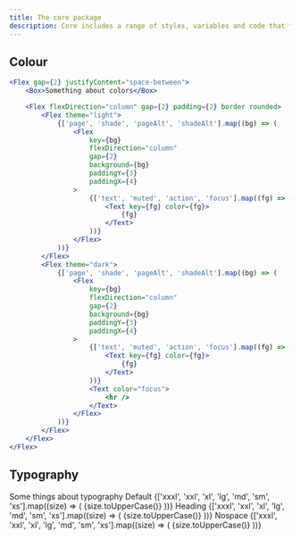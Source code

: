 ```yaml
---
title: The core package
description: Core includes a range of styles, variables and code that form the foundation of how the Design System works, including colour, typography and spacing.
---
```


## Colour

```jsx live
<Flex gap={2} justifyContent="space-between">
	<Box>Something about colors</Box>

	<Flex flexDirection="column" gap={2} padding={2} border rounded>
		<Flex theme="light">
			{['page', 'shade', 'pageAlt', 'shadeAlt'].map((bg) => (
				<Flex
					key={bg}
					flexDirection="column"
					gap={2}
					background={bg}
					paddingY={3}
					paddingX={4}
				>
					{['text', 'muted', 'action', 'focus'].map((fg) => (
						<Text key={fg} color={fg}>
							{fg}
						</Text>
					))}
				</Flex>
			))}
		</Flex>
		<Flex theme="dark">
			{['page', 'shade', 'pageAlt', 'shadeAlt'].map((bg) => (
				<Flex
					key={bg}
					flexDirection="column"
					gap={2}
					background={bg}
					paddingY={3}
					paddingX={4}
				>
					{['text', 'muted', 'action', 'focus'].map((fg) => (
						<Text key={fg} color={fg}>
							{fg}
						</Text>
					))}
					<Text color="focus">
						<hr />
					</Text>
				</Flex>
			))}
		</Flex>
	</Flex>
</Flex>
```

## Typography

<Flex gap={2} justifyContent="space-between">
	<Box>
		Some things about typography
	</Box>

<Flex theme="light" background="page" gap={2} border padding={2}>
	<Flex flexDirection="column" gap={2} >
		<Text fontSize="sm" fontWeight="bold">
			Default
		</Text>
		{['xxxl', 'xxl', 'xl', 'lg', 'md', 'sm', 'xs'].map((size) => (
			<Box key={size} background="shade">
				<Text fontSize={size}>{size.toUpperCase()}</Text>
			</Box>
		))}
	</Flex>
	<Flex flexDirection="column" theme="light" background="page" gap={2}>
		<Text fontSize="sm" fontWeight="bold">
			Heading
		</Text>
		{['xxxl', 'xxl', 'xl', 'lg', 'md', 'sm', 'xs'].map((size) => (
			<Box key={size} background="shade">
				<Text fontSize={size} lineHeight="heading">
					{size.toUpperCase()}
				</Text>
			</Box>
		))}
	</Flex>
	<Flex flexDirection="column" theme="light" background="page" gap={2}>
		<Text fontSize="sm" fontWeight="bold">
			Nospace
		</Text>
		{['xxxl', 'xxl', 'xl', 'lg', 'md', 'sm', 'xs'].map((size) => (
			<Box key={size} background="shade">
				<Text fontSize={size} lineHeight="nospace">
					{size.toUpperCase()}
				</Text>
			</Box>
		))}
	</Flex>
</Flex>
</Flex>
